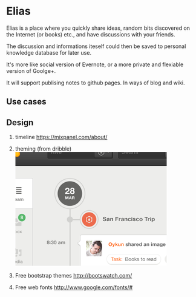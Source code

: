 Elias
=====

Elias is a place where you quickly share ideas, random bits discovered on the Internet (or books) etc., and have discussions with your friends.

The discussion and informations iteself could then be saved to personal knowledge database for later use.

It's more like social version of Evernote, or a more private and flexiable version of Goolge+.

It will support publising notes to github pages. In ways of blog and wiki.

## Use cases


## Design

1. timeline
https://mixpanel.com/about/

2. theming (from dribble)
  ![From dribble](design.png)

3. Free bootstrap themes
http://bootswatch.com/

4. Free web fonts
http://www.google.com/fonts/#
